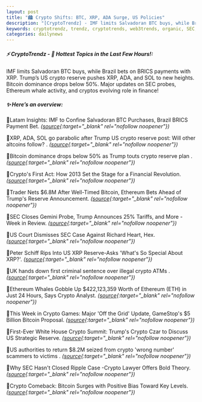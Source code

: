 ```yaml
---
layout: post
title: "🏙️ Crypto Shifts: BTC, XRP, ADA Surge, US Policies"
description: "[CryptoTrendz] - IMF limits Salvadoran BTC buys, while Brazil bets on BRICS payments with XRP. Trump’s US crypto reserve pushes XRP, ADA, and SOL to new heights. Bitcoin dominance drops below 50%. Major updates on SEC probes, Ethereum whale activity, and cryptos evolving role in finance!"
keywords: cryptotrendz, trendz, cryptotrends, web3trends, organic, SEC, altcoins, SOL, Bitcoin, Brazil, crypto, BTC, XRP, Ethereum, Trump
categories: dailynews
---
```


##### ⚡ CryptoTrendz - 📌 *Hottest Topics in the Last Few Hours!:*

IMF limits Salvadoran BTC buys, while Brazil bets on BRICS payments with XRP. Trump’s US crypto reserve pushes XRP, ADA, and SOL to new heights. Bitcoin dominance drops below 50%. Major updates on SEC probes, Ethereum whale activity, and cryptos evolving role in finance!

##### ✨ *Here’s an overview:*


🔹Latam Insights: IMF to Confine Salvadoran BTC Purchases, Brazil BRICS Payment Bet. *([source](https://s.avyag.com/fib8){:target="_blank" rel="nofollow noopener"})*

🔹XRP, ADA, SOL go parabolic after Trump US crypto reserve post: Will other altcoins follow? . *([source](https://s.avyag.com/5n60){:target="_blank" rel="nofollow noopener"})*

🔹Bitcoin dominance drops below 50% as Trump touts crypto reserve plan . *([source](https://s.avyag.com/ekuy){:target="_blank" rel="nofollow noopener"})*

🔹Crypto's First Act: How 2013 Set the Stage for a Financial Revolution. *([source](https://s.avyag.com/zxuf){:target="_blank" rel="nofollow noopener"})*

🔹Trader Nets $6.8M After Well-Timed Bitcoin, Ethereum Bets Ahead of Trump's Reserve Announcement. *([source](https://s.avyag.com/9s0r){:target="_blank" rel="nofollow noopener"})*

🔹SEC Closes Gemini Probe, Trump Announces 25% Tariffs, and More - Week in Review. *([source](https://s.avyag.com/mwvw){:target="_blank" rel="nofollow noopener"})*

🔹US Court Dismisses SEC Case Against Richard Heart, Hex. *([source](https://s.avyag.com/um2s){:target="_blank" rel="nofollow noopener"})*

🔹Peter Schiff Rips Into US XRP Reserve-Asks 'What's So Special About XRP?'. *([source](https://s.avyag.com/si5l){:target="_blank" rel="nofollow noopener"})*

🔹UK hands down first criminal sentence over illegal crypto ATMs . *([source](https://s.avyag.com/ao9d){:target="_blank" rel="nofollow noopener"})*

🔹Ethereum Whales Gobble Up $422,123,359 Worth of Ethereum (ETH) in Just 24 Hours, Says Crypto Analyst. *([source](https://s.avyag.com/60z6){:target="_blank" rel="nofollow noopener"})*

🔹This Week in Crypto Games: Major 'Off the Grid' Update, GameStop's $5 Billion Bitcoin Proposal. *([source](https://s.avyag.com/dg1g){:target="_blank" rel="nofollow noopener"})*

🔹First-Ever White House Crypto Summit: Trump's Crypto Czar to Discuss US Strategic Reserve. *([source](https://s.avyag.com/37sc){:target="_blank" rel="nofollow noopener"})*

🔹US authorities to return $8.2M seized from crypto 'wrong number' scammers to victims . *([source](https://s.avyag.com/gk2l){:target="_blank" rel="nofollow noopener"})*

🔹Why SEC Hasn't Closed Ripple Case -Crypto Lawyer Offers Bold Theory. *([source](https://s.avyag.com/cwap){:target="_blank" rel="nofollow noopener"})*

🔹Crypto Comeback: Bitcoin Surges with Positive Bias Toward Key Levels. *([source](https://s.avyag.com/qg1a){:target="_blank" rel="nofollow noopener"})*
